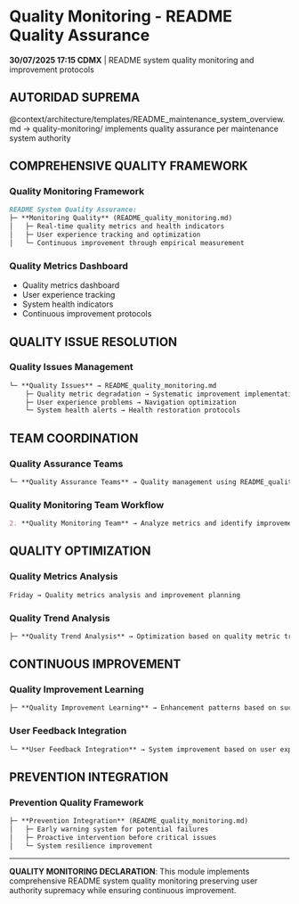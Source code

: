 # Quality Monitoring - README Quality Assurance

**30/07/2025 17:15 CDMX** | README system quality monitoring and improvement protocols

## AUTORIDAD SUPREMA
@context/architecture/templates/README_maintenance_system_overview.md → quality-monitoring/ implements quality assurance per maintenance system authority

## COMPREHENSIVE QUALITY FRAMEWORK

### **Quality Monitoring Framework**
```markdown
README System Quality Assurance:
├─ **Monitoring Quality** (README_quality_monitoring.md)
│   ├─ Real-time quality metrics and health indicators
│   ├─ User experience tracking and optimization
│   └─ Continuous improvement through empirical measurement
```

### **Quality Metrics Dashboard**
- Quality metrics dashboard
- User experience tracking
- System health indicators
- Continuous improvement protocols

## QUALITY ISSUE RESOLUTION

### **Quality Issues Management**
```markdown
└─ **Quality Issues** → README_quality_monitoring.md
    ├─ Quality metric degradation → Systematic improvement implementation
    ├─ User experience problems → Navigation optimization
    └─ System health alerts → Health restoration protocols
```

## TEAM COORDINATION

### **Quality Assurance Teams**
```markdown
└─ **Quality Assurance Teams** → Quality management using README_quality_monitoring.md
```

### **Quality Monitoring Team Workflow**
```markdown
2. **Quality Monitoring Team** → Analyze metrics and identify improvement opportunities
```

## QUALITY OPTIMIZATION

### **Quality Metrics Analysis**
```markdown
Friday → Quality metrics analysis and improvement planning
```

### **Quality Trend Analysis**
```markdown
├─ **Quality Trend Analysis** → Optimization based on quality metric trends
```

## CONTINUOUS IMPROVEMENT

### **Quality Improvement Learning**
```markdown
├─ **Quality Improvement Learning** → Enhancement patterns based on successful improvements
```

### **User Feedback Integration**  
```markdown
└─ **User Feedback Integration** → System improvement based on user experience data
```

## PREVENTION INTEGRATION

### **Prevention Quality Framework**
```markdown
├─ **Prevention Integration** (README_quality_monitoring.md)
│   ├─ Early warning system for potential failures
│   ├─ Proactive intervention before critical issues
│   └─ System resilience improvement
```

---

**QUALITY MONITORING DECLARATION**: This module implements comprehensive README system quality monitoring preserving user authority supremacy while ensuring continuous improvement.